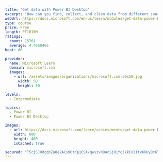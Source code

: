 ```yaml
---
title: "Get data with Power BI Desktop"
excerpt: "How can you find, collect, and clean data from different sources? Power BI is a tool for making sense of your data. You will learn tricks to make data-gathering easier."
webUrl: https://docs.microsoft.com/en-us/learn/modules/get-data-power-bi/
type: course
price: Free
length: PT1H15M
ratings:
  count: 15761
  average: 4.7060466
heat: 66

provider:
  name: Microsoft Learn
  domain: microsoft.com
  images:
    - url: /assets/images/organizations/microsoft.com-50x50.jpg
      width: 50
      height: 50

levels:
  - Intermediate

topics:
  - Power BI
  - Power BI Desktop

images:
  - url: https://docs.microsoft.com/learn/achievements/get-data-power-bi-desktop-social.png
    width: 800
    height: 400
    isCached: true

secured: "T5cjSJOdgqbZa0e2ACs9OtKp1CSA/qwvzvNOaoSjO1YcJkkCv21tv6kHyQc6TIpTkK/M+5L7n+VZ5bD3Y1cF0UPKoiDJDk1zeaLagj8dXQsT2CEeRPSA266kEwqyQ9aEwlTtreCra7xO7j2RLxgSvMYxFg1qw+tghgguURikc9B8HT1dv4NRfd6Y0/dzOKNz/G+NIEnvQP0Pqd1D+etVtzMe/BLfE21Lnwj8Jpk6gS3dET56ReAHfzH0wLy97f+bNq+FexLoL99twg4SJ/6UUaf0RLIHA59xtEyQBp3JVge4SowQhrUdvxE+VkjZDnZmMmVKaNGyjGsMEb8XmV6X3vYZgi4CdCg9oO5N8SVM7bhyJ7SfLUFKTkz4u9y8pR9ttVqPOerVP+K9HwJQC48F7qE8N7jJQBWq0jZ9K3o2jgkdGVShaJYXxxUOa8oPEfTr;PGgJG/fuYmD09W9lcb0BVg=="
---
```


